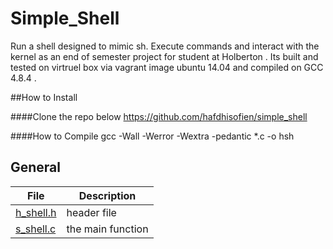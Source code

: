 # Simple_Shell

Run a shell designed to mimic sh. Execute commands and interact with the kernel as an end of semester project for student at Holberton . 
Its built and tested on virtruel box via vagrant image ubuntu 14.04 and compiled on GCC 4.8.4 .


##How to Install


####Clone the repo below
https://github.com/hafdhisofien/simple_shell


####How to Compile
gcc -Wall -Werror -Wextra -pedantic *.c -o hsh

## General
| File | Description |
| ---- | ----------- |
| [h_shell.h](https://github.com/hafdhisofien/simple_shell/blob/master/h_shell.h) | header file |
| [s_shell.c](https://github.com/hafdhisofien/simple_shell/blob/master/s_shell.c) | the main function |
